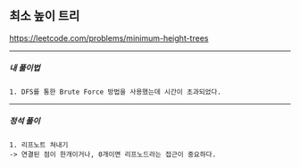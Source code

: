 ## 최소 높이 트리

https://leetcode.com/problems/minimum-height-trees

---

<h5>내 풀이법</h5>

    1. DFS를 통한 Brute Force 방법을 사용했는데 시간이 초과되었다.

---

<h5> 정석 풀이 </h5>

    1. 리프노트 쳐내기
    -> 연결된 점이 한개이거나, 0개이면 리프노드라는 접근이 중요하다.


